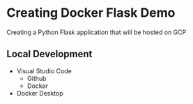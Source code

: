 # Creating Docker Flask Demo

Creating a Python Flask application that will be hosted on GCP

## Local Development 

- Visual Studio Code
  - Github
  - Docker
- Docker Desktop
